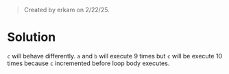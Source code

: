 > Created by erkam on 2/22/25.

# Solution

`c` will behave differently. `a` and `b` will execute 9 times but `c` will be execute 10 times because `c` incremented before loop body executes.